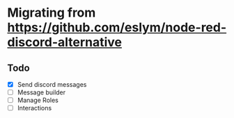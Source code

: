 # Migrating from https://github.com/eslym/node-red-discord-alternative

## Todo

-   [x] Send discord messages
-   [ ] Message builder
-   [ ] Manage Roles
-   [ ] Interactions
